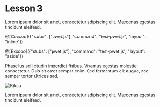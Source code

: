 # Lesson 3

Lorem ipsum dolor sit amet, consectetur adipiscing elit. Maecenas egestas
tincidunt eleifend. 

@[Coucou]({"stubs": ["pwet.js"], "command": "test-pwet.js", "layout": "inline"})

@[Exoooo]({"stubs": ["pwet.js"], "command": "test-pwet.js", "layout": "aside"})

Phasellus sollicitudin imperdiet finibus. Vivamus egestas molestie
consectetur. Duis sit amet semper enim. Sed fermentum elit augue, nec semper
tortor ultrices sed.

![Kikou](http://dreamatico.com/data_images/kitten/kitten-3.jpg)

Lorem ipsum dolor sit amet, consectetur adipiscing elit. Maecenas egestas
tincidunt eleifend. 
